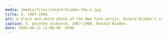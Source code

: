 ```yaml
---
media: /media/files/ronald-bladen-the-x.jpg
title: X, 1967–1968
alt: A black and white photo of the New York artist, Ronald Bladen's sculpture "X"
caption: X, painted aluminum, 1967–1968, Ronald Bladen.
date: 2020-06-11 21:08:00 -0500
---
```

